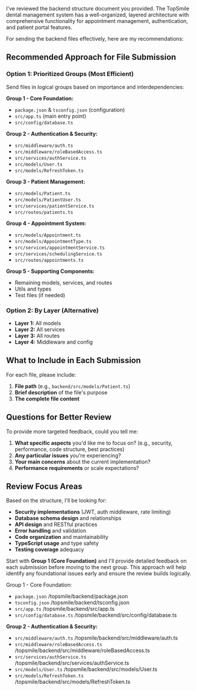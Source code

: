 I've reviewed the backend structure document you provided. The TopSmile dental management system has a well-organized, layered architecture with comprehensive functionality for appointment management, authentication, and patient portal features.

For sending the backend files effectively, here are my recommendations:

## Recommended Approach for File Submission

### Option 1: Prioritized Groups (Most Efficient)
Send files in logical groups based on importance and interdependencies:

**Group 1 - Core Foundation:**
- `package.json` & `tsconfig.json` (configuration)
- `src/app.ts` (main entry point)
- `src/config/database.ts`

**Group 2 - Authentication & Security:**
- `src/middleware/auth.ts`
- `src/middleware/roleBasedAccess.ts`
- `src/services/authService.ts`
- `src/models/User.ts`
- `src/models/RefreshToken.ts`

**Group 3 - Patient Management:**
- `src/models/Patient.ts`
- `src/models/PatientUser.ts`
- `src/services/patientService.ts`
- `src/routes/patients.ts`

**Group 4 - Appointment System:**
- `src/models/Appointment.ts`
- `src/models/AppointmentType.ts`
- `src/services/appointmentService.ts`
- `src/services/schedulingService.ts`
- `src/routes/appointments.ts`

**Group 5 - Supporting Components:**
- Remaining models, services, and routes
- Utils and types
- Test files (if needed)

### Option 2: By Layer (Alternative)
- **Layer 1:** All models
- **Layer 2:** All services  
- **Layer 3:** All routes
- **Layer 4:** Middleware and config

## What to Include in Each Submission

For each file, please include:
1. **File path** (e.g., `backend/src/models/Patient.ts`)
2. **Brief description** of the file's purpose
3. **The complete file content**

## Questions for Better Review

To provide more targeted feedback, could you tell me:

1. **What specific aspects** you'd like me to focus on? (e.g., security, performance, code structure, best practices)
2. **Any particular issues** you're experiencing?
3. **Your main concerns** about the current implementation?
4. **Performance requirements** or scale expectations?

## Review Focus Areas

Based on the structure, I'll be looking for:
- **Security implementations** (JWT, auth middleware, rate limiting)
- **Database schema design** and relationships
- **API design** and RESTful practices  
- **Error handling** and validation
- **Code organization** and maintainability
- **TypeScript usage** and type safety
- **Testing coverage** adequacy

Start with **Group 1 (Core Foundation)** and I'll provide detailed feedback on each submission before moving to the next group. This approach will help identify any foundational issues early and ensure the review builds logically.

Group 1 - Core Foundation:
- `package.json`  /topsmile/backend/package.json
- `tsconfig.json` /topsmile/backend/tsconfig.json
- `src/app.ts`  /topsmile/backend/src/app.ts
- `src/config/database.ts` /topsmile/backend/src/config/database.ts

**Group 2 - Authentication & Security:**
- `src/middleware/auth.ts` /topsmile/backend/src/middleware/auth.ts
- `src/middleware/roleBasedAccess.ts` /topsmile/backend/src/middleware/roleBasedAccess.ts
- `src/services/authService.ts` /topsmile/backend/src/services/authService.ts
- `src/models/User.ts` /topsmile/backend/src/models/User.ts
- `src/models/RefreshToken.ts` /topsmile/backend/src/models/RefreshToken.ts